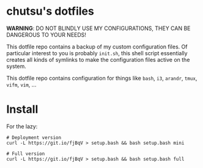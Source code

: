 chutsu's dotfiles
=================

**WARNING**: DO NOT BLINDLY USE MY CONFIGURATIONS, THEY CAN BE DANGEROUS TO
YOUR NEEDS!

This dotfile repo contains a backup of my custom configuration files. Of
particular interest to you is probably `init.sh`, this shell script essentially
creates all kinds of symlinks to make the configuration files active on the
system.

This dotfile repo contains configuration for things like `bash`, `i3`,
`arandr`, `tmux`, `vifm`, `vim`, ...


Install
=======

For the lazy:

```
# Deployment version
curl -L https://git.io/fjBqV > setup.bash && bash setup.bash mini

# Full version
curl -L https://git.io/fjBqV > setup.bash && bash setup.bash full
```
